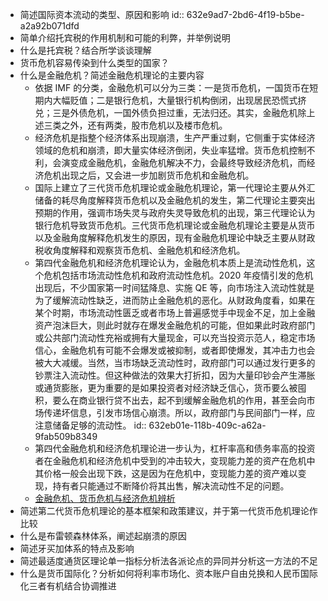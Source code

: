 - 简述国际资本流动的类型、原因和影响
  id:: 632e9ad7-2bd6-4f19-b5be-a2a92b071dfd
- 简单介绍托宾税的作用机制和可能的利弊，并举例说明
- 什么是托宾税？结合所学谈谈理解
- 货币危机容易传染到什么类型的国家？
- 什么是金融危机？简述金融危机理论的主要内容
	- 依据 IMF 的分类，金融危机可以分为三类：一是货币危机，一国货币在短期内大幅贬值；二是银行危机，大量银行机构倒闭，出现居民恐慌式挤兑；三是外债危机，一国外债负担过重，无法归还。其实，金融危机除上述三类之外，还有两类，股市危机以及楼市危机。
	- 经济危机是指整个经济体系出现崩溃，生产严重过剩，它侧重于实体经济领域的危机和崩溃，即大量实体经济倒闭，失业率猛增。货币危机控制不利，会演变成金融危机，金融危机解决不力，会最终导致经济危机，而经济危机出现之后，又会进一步加剧货币危机和金融危机。
	- 国际上建立了三代货币危机理论或金融危机理论，第一代理论主要从外汇储备的耗尽角度解释货币危机以及金融危机的发生，第二代理论主要突出预期的作用，强调市场失灵与政府失灵导致危机的出现，第三代理论认为银行危机导致货币危机。三代货币危机理论或金融危机理论主要是从货币以及金融角度解释危机发生的原因，现有金融危机理论中缺乏主要从财政税收角度解释和观察货币危机、金融危机和经济危机。
	- 第四代金融危机和经济危机理论认为，金融危机本质上是流动性危机，这个危机包括市场流动性危机和政府流动性危机。2020 年疫情引发的危机出现后，不少国家第一时间猛降息、实施 QE 等，向市场注入流动性就是为了缓解流动性缺乏，进而防止金融危机的恶化。从财政角度看，如果在某个时期，市场流动性匮乏或者市场上普遍感觉手中现金不足，加上金融资产泡沫巨大，则此时就存在爆发金融危机的可能，但如果此时政府部门或公共部门流动性充裕或拥有大量现金，可以充当投资示范人，稳定市场信心，金融危机有可能不会爆发或被抑制，或者即使爆发，其冲击力也会被大大减缓。当然，当市场缺乏流动性时，政府部门可以通过发行更多的钞票注入流动性。但这种做法的效果大打折扣，因为大量印钞会产生滞胀或通货膨胀，更为重要的是如果投资者对经济缺乏信心，货币要么被囤积，要么在商业银行贷不出去，起不到缓解金融危机的作用，甚至会向市场传递坏信息，引发市场信心崩溃。所以，政府部门与民间部门一样，应注意储备足够的流动性。
	  id:: 632eb01e-118b-409c-a62a-9fab509b8349
	- 第四代金融危机和经济危机理论进一步认为，杠杆率高和债务率高的投资者在金融危机和经济危机中受到的冲击较大，变现能力差的资产在危机中其价格一般会出现下跌，这是因为在危机中，变现能力差的资产难以变现，持有者只能通过不断降价将其出售，解决流动性不足的问题。
	- [金融危机、货币危机与经济危机辨析](http://www.waihuibang.com/fxschool/fundamental/144054.html)
- 简述第二代货币危机理论的基本框架和政策建议，并于第一代货币危机理论作比较
- 什么是布雷顿森林体系，阐述起崩溃的原因
- 简述牙买加体系的特点及影响
- 简述最适度通货区理论单一指标分析法各派论点的异同并分析这一方法的不足
- 什么是货币国际化？分析如何将利率市场化、资本账户自由兑换和人民币国际化三者有机结合协调推进